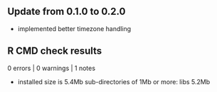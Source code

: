 ## Update from 0.1.0 to 0.2.0

* implemented better timezone handling

## R CMD check results

0 errors | 0 warnings | 1 notes

* installed size is  5.4Mb
sub-directories of 1Mb or more:
    libs   5.2Mb